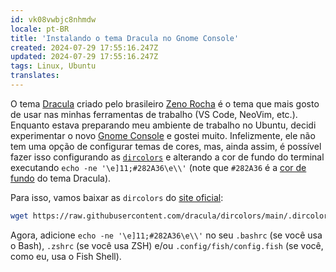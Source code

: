 ```yaml
---
id: vk08vwbjc8nhmdw
locale: pt-BR
title: 'Instalando o tema Dracula no Gnome Console'
created: 2024-07-29 17:55:16.247Z
updated: 2024-07-29 17:55:16.247Z
tags: Linux, Ubuntu
translates: 
---
```

O tema [Dracula](https://draculatheme.com/) criado pelo brasileiro [Zeno Rocha](https://x.com/zenorocha) é o tema que mais gosto de usar nas minhas ferramentas de trabalho (VS Code, NeoVim, etc.). Enquanto estava preparando meu ambiente de trabalho no Ubuntu, decidi experimentar o novo [Gnome Console](https://apps.gnome.org/Console/) e gostei muito. Infelizmente, ele não tem uma opção de configurar temas de cores, mas, ainda assim, é possível fazer isso configurando as [`dircolors`](https://www.gnu.org/software/coreutils/manual/html_node/dircolors-invocation.html) e alterando a cor de fundo do terminal executando `echo -ne '\e]11;#282A36\e\\'` (note que `#282A36` é a [cor de fundo](https://draculatheme.com/contribute) do tema Dracula).

Para isso, vamos baixar as `dircolors` do [site oficial](https://draculatheme.com/dircolors):

```bash
wget https://raw.githubusercontent.com/dracula/dircolors/main/.dircolors -P ~/.dircolors
```

Agora, adicione `echo -ne '\e]11;#282A36\e\\'` no seu `.bashrc` (se você usa o Bash), `.zshrc` (se você usa ZSH) e/ou `.config/fish/config.fish` (se você, como eu, usa o Fish Shell).
